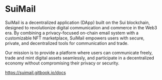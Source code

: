 # SuiMail
SuiMail is a decentralized application (DApp) built on the Sui blockchain, designed to revolutionize digital communication and commerce in the Web3 era. By combining a privacy-focused on-chain email system with a customizable NFT marketplace, SuiMail empowers users with secure, private, and decentralized tools for communication and trade.

Our mission is to provide a platform where users can communicate freely, trade and mint digital assets seamlessly, and participate in a decentralized economy without compromising their privacy or security.



https://suimail.gitbook.io/docs

